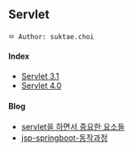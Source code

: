 ## Servlet

```
ㅁ Author: suktae.choi
```

#### Index

- [Servlet 3.1](https://javaee.github.io/servlet-spec/downloads/servlet-3.1/Final/servlet-3_1-final.pdf)
- [Servlet 4.0](https://javaee.github.io/servlet-spec/downloads/servlet-4.0/servlet-4_0_FINAL.pdf)

#### Blog

- [servlet을 하면서 중요한 요소들](http://yellowh.tistory.com/99)
- [jsp-springboot-동작과정](https://minwan1.github.io/2018/11/21/2018-11-21-jsp-springboot-동작과정/)

